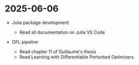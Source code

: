 # 2025-06-06

- Julia package development
    - Read all documentation on Julia VS Code

- DFL pipeline
    - Read chapter 11 of Guillaume's thesis
    - Read Learning with Differentiable Perturbed Optimizers